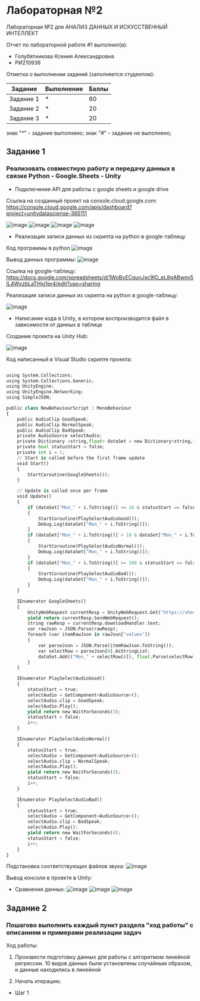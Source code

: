 # Лабораторная №2
Лабораторная №2 для АНАЛИЗ ДАННЫХ И ИСКУССТВЕННЫЙ ИНТЕЛЛЕКТ

Отчет по лабораторной работе #1 выполнил(а):
- Голубятникова Ксения Александровна
- РИ210936

Отметка о выполнении заданий (заполняется студентом):

| Задание | Выполнение | Баллы |
| ------ | ------ | ------ |
| Задание 1 | * | 60 |
| Задание 2 | * | 20 |
| Задание 3 | * | 20 |

знак "*" - задание выполнено; знак "#" - задание не выполнено;

## Задание 1
### Реализовать совместную работу и передачу данных в связке Python - Google.Sheets - Unity
- Подключение API для работы с google sheets и google drive

Ссылка на созданный проект на console.cloud.google.com: https://console.cloud.google.com/apis/dashboard?project=unitydatasciense-365111

![image](https://user-images.githubusercontent.com/114469025/194910050-1067c8e3-9894-4447-8749-592f24692407.png)
![image](https://user-images.githubusercontent.com/114469025/194910849-bb07c716-d05e-489d-ba73-3d329e7369fa.png)
![image](https://user-images.githubusercontent.com/114469025/194910807-a26208af-0c9d-48d9-b732-018df02fc061.png)
![image](https://user-images.githubusercontent.com/114469025/194910231-65d162cf-03f8-4c06-9a4d-509fd93fb9cf.png)

- Реализация записи данных из скрипта на python в google-таблицу

Код программы в python
![image](https://user-images.githubusercontent.com/114469025/194911494-e89a95b1-e641-4660-9be0-b632efc63cf4.png)

Вывод данных программы:
![image](https://user-images.githubusercontent.com/114469025/194911614-4c809532-af9f-43c1-bd3a-0189f13c3797.png)

Ссылка на google-таблицу: https://docs.google.com/spreadsheets/d/1WoByECqunJxc9lO_eL8gABwnv5IL4WxzbLaTHig1pr4/edit?usp=sharing

Реализация записи данных из скрипта на python в google-таблицу:

![image](https://user-images.githubusercontent.com/114469025/194911874-dfe5b089-b429-4cdd-9647-9f2b376d0b56.png)

- Написание кода в Unity, в котором воспроизводится файл в зависимости от данных в таблице

Создание проекта на Unity Hub:

![image](https://user-images.githubusercontent.com/114469025/194912698-26d96b12-dd5e-4449-b431-e91acef8e7f6.png)

Код написанный в Visual Studio скрипте проекта:

```py

using System.Collections;
using System.Collections.Generic;
using UnityEngine;
using UnityEngine.Networking;
using SimpleJSON;

public class NewBehaviourScript : MonoBehaviour
{
    public AudioClip GoodSpeak;
    public AudioClip NormalSpeak;
    public AudioClip BadSpeak;
    private AudioSource selectAudio;
    private Dictionary <string,float> dataSet = new Dictionary<string,float>();
    private bool statusStart = false;
    private int i = 1;
    // Start is called before the first frame update
    void Start()
    {
        StartCoroutine(GoogleSheets());
    }

    // Update is called once per frame
    void Update()
    {
        if (dataSet["Mon_" + i.ToString()] <= 10 & statusStart == false & i != dataSet.Count)
        {
            StartCoroutine(PlaySelectAudioGood());
            Debug.Log(dataSet["Mon_" + i.ToString()]);
        }
        if (dataSet["Mon_" + i.ToString()] > 10 & dataSet["Mon_" + i.ToString()] < 100 & statusStart == false & i != dataSet.Count)
        {
            StartCoroutine(PlaySelectAudioNormal());
            Debug.Log(dataSet["Mon_" + i.ToString()]);
        }
        if (dataSet["Mon_" + i.ToString()] >= 100 & statusStart == false & i != dataSet.Count)
        {
            StartCoroutine(PlaySelectAudioBad());
            Debug.Log(dataSet["Mon_" + i.ToString()]);
        }
    }

    IEnumerator GoogleSheets()
    {
        UnityWebRequest currentResp = UnityWebRequest.Get("https://sheets.googleapis.com/v4/spreadsheets/1WoByECqunJxc9lO_eL8gABwnv5IL4WxzbLaTHig1pr4/values/Лист1?key=AIzaSyAnmBIGLQanAGqlkdA3w-n44u6LMxCueJI");
        yield return currentResp.SendWebRequest();
        string rawResp = currentResp.downloadHandler.text;
        var rawJson = JSON.Parse(rawResp);
        foreach (var itemRawJson in rawJson["values"])
        {
            var parseJson = JSON.Parse(itemRawJson.ToString());
            var selectRow = parseJson[0].AsStringList;
            dataSet.Add(("Mon_" + selectRow[0]), float.Parse(selectRow[2]));
        }
    }

    IEnumerator PlaySelectAudioGood()
    {
        statusStart = true;
        selectAudio = GetComponent<AudioSource>();
        selectAudio.clip = GoodSpeak;
        selectAudio.Play();
        yield return new WaitForSeconds(3);
        statusStart = false;
        i++;
    }

    IEnumerator PlaySelectAudioNormal()
    {
        statusStart = true;
        selectAudio = GetComponent<AudioSource>();
        selectAudio.clip = NormalSpeak;
        selectAudio.Play();
        yield return new WaitForSeconds(3);
        statusStart = false;
        i++;
    }

    IEnumerator PlaySelectAudioBad()
    {
        statusStart = true;
        selectAudio = GetComponent<AudioSource>();
        selectAudio.clip = BadSpeak;
        selectAudio.Play();
        yield return new WaitForSeconds(4);
        statusStart = false;
        i++;
    }
}

```
Подстановка соответствующих файлов звука:
![image](https://user-images.githubusercontent.com/114469025/194913102-982660cb-a487-4b3c-a1a8-0dbdcb9ee3f3.png)

Вывод консоли в проекте в Unity:


- Сравнение данных:
![image](https://user-images.githubusercontent.com/114469025/194913336-7bb4038f-fe04-4d94-98a9-5900a0346750.png)
![image](https://user-images.githubusercontent.com/114469025/194913364-0253cae0-c1a0-4d0c-8713-8bd882657544.png)
![image](https://user-images.githubusercontent.com/114469025/194913467-ced0b045-1b88-4f98-bd1a-4d19ac919120.png)


## Задание 2
### Пошагово выполнить каждый пункт раздела "ход работы" с описанием и примерами реализации задач
Ход работы:
1. Произвести подготовку данных для работы с алгоритмом линейной регрессии. 10 видов данных были установлены случайным образом, и данные находились в линейной 

3. Начать итерацию.

- Шаг 1
